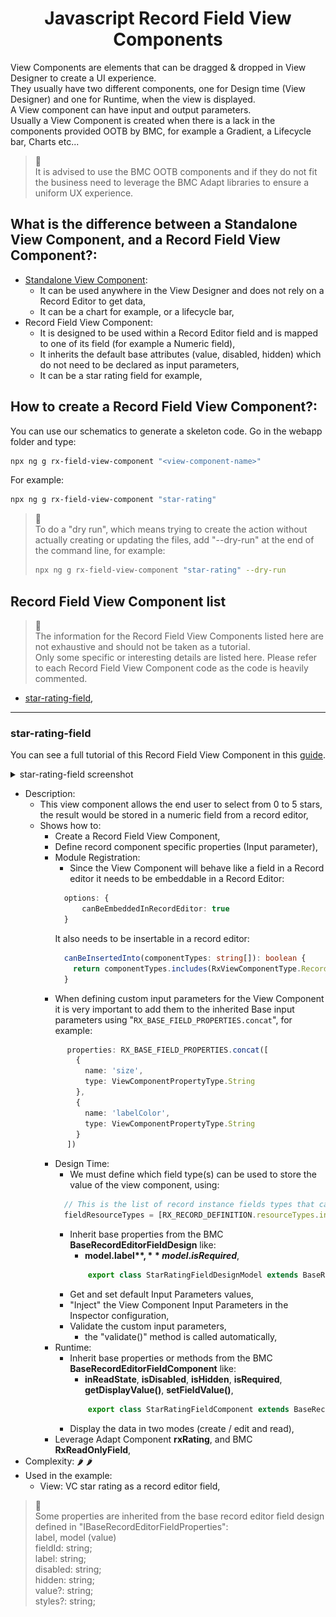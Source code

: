 <h1 style="text-align:center">Javascript Record Field View Components</h1>

<a name="record-field-view-components"></a>
 
View Components are elements that can be dragged & dropped in View Designer to create a UI experience.  
They usually have two different components, one for Design time (View Designer) and one for Runtime, when the view is displayed.  
A View component can have input and output parameters.  
Usually a View Component is created when there is a lack in the components provided OOTB by BMC, for example a Gradient, a Lifecycle bar, Charts etc...

> **:memo:**  
> It is advised to use the BMC OOTB components and if they do not fit the business need to leverage the BMC Adapt libraries to ensure a uniform UX experience.


## What is the difference between a Standalone View Component, and a Record Field View Component?:
* [Standalone View Component](./JAVASCRIPT_VIEW_COMPONENTS.MD):
  * It can be used anywhere in the View Designer and does not rely on a Record Editor to get data,
  * It can be a chart for example, or a lifecycle bar,
* Record Field View Component:
  * It is designed to be used within a Record Editor field and is mapped to one of its field (for example a Numeric field),
  * It inherits the default base attributes (value, disabled, hidden) which do not need to be declared as input parameters,
  * It can be a star rating field for example,

## How to create a Record Field View Component?:
You can use our schematics to generate a skeleton code.
Go in the webapp folder and type:
```bash
npx ng g rx-field-view-component "<view-component-name>"
```
For example:
```bash
npx ng g rx-field-view-component "star-rating"
```

> :memo:  
> To do a "dry run", which means trying to create the action without actually creating or updating the files, add "--dry-run" at the end of the command line, for example:
> ```bash
> npx ng g rx-field-view-component "star-rating" --dry-run
> ```

## Record Field View Component list
> :memo:  
> The information for the Record Field View Components listed here are not exhaustive and should not be taken as a tutorial.  
> Only some specific or interesting details are listed here. Please refer to each Record Field View Component code as the code is heavily commented.

* [star-rating-field](#star-rating-field),

---


<a name="star-rating-field"></a>
### star-rating-field
You can see a full tutorial of this Record Field View Component in this [guide](../_guides/_record-field-view-component/VIEW_COMPONENT.MD).

<details> 
<summary>star-rating-field screenshot</summary>  

![star-rating-field](./pictures/record-field-view-component-star-rating-field.png)
</details>

* Description:
  * This view component allows the end user to select from 0 to 5 stars, the result would be stored in a numeric field from a record editor,
  * Shows how to:
    * Create a Record Field View Component,
    * Define record component specific properties (Input parameter),
    * Module Registration:
      * Since the View Component will behave like a field in a Record editor it needs to be embeddable in a Record Editor:
      ```typescript
        options: {
            canBeEmbeddedInRecordEditor: true
        }
      ```
      It also needs to be insertable in a record editor:
      ```typescript
        canBeInsertedInto(componentTypes: string[]): boolean {
          return componentTypes.includes(RxViewComponentType.RecordEditor);
        }
      ```
    * When defining custom input parameters for the View Component it is very important to add them to the inherited Base input parameters using "`RX_BASE_FIELD_PROPERTIES.concat`", for example:
    ```typescript
          properties: RX_BASE_FIELD_PROPERTIES.concat([
            {
              name: 'size',
              type: ViewComponentPropertyType.String
            },
            {
              name: 'labelColor',
              type: ViewComponentPropertyType.String
            }
          ])
    ```
    * Design Time:
      * We must define which field type(s) can be used to store the value of the view component, using:
      ```typescript
        // This is the list of record instance fields types that can be used for the Star Rating field.
        fieldResourceTypes = [RX_RECORD_DEFINITION.resourceTypes.integer, RX_RECORD_DEFINITION.resourceTypes.decimal, RX_RECORD_DEFINITION.resourceTypes.real];
      ```
      * Inherit base properties from the BMC **BaseRecordEditorFieldDesign** like:
        * **model.label$**, **model.isRequired$**,
        ```typescript
            export class StarRatingFieldDesignModel extends BaseRecordEditorFieldDesign {
        ```
      * Get and set default Input Parameters values,
      * "Inject" the View Component Input Parameters in the Inspector configuration,
      * Validate the custom input parameters,
        * the "validate()" method is called automatically,
    * Runtime:
      * Inherit base properties or methods from the BMC **BaseRecordEditorFieldComponent** like:
        * **inReadState**, **isDisabled**, **isHidden**, **isRequired**, **getDisplayValue()**, **setFieldValue()**,
        ```typescript
            export class StarRatingFieldComponent extends BaseRecordEditorFieldComponent
        ```
      * Display the data in two modes (create / edit and read),
    * Leverage Adapt Component **rxRating**, and BMC **RxReadOnlyField**,
* Complexity: :hot_pepper: :hot_pepper:
* Used in the example:
  * View: VC star rating as a record editor field,

> **:memo:**  
> Some properties are inherited from the base record editor field design defined in "IBaseRecordEditorFieldProperties":  
> label, model (value)  
> fieldId: string;  
> label: string;  
> disabled: string;  
> hidden: string;  
> value?: string;  
> styles?: string;  

